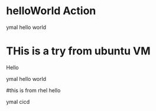 # helloWorld Action

ymal hello world
 
# THis is a try from ubuntu VM
Hello

ymal hello world

#this is from rhel
hello

ymal cicd
